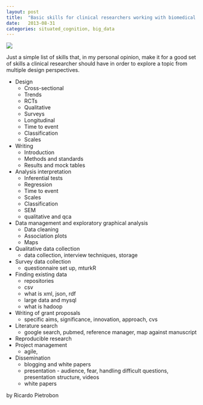 ```yaml
---
layout: post
title:  "Basic skills for clinical researchers working with biomedical data"
date:   2013-08-31
categories: situated_cognition, big_data
---
```


![](https://lh3.googleusercontent.com/-Gp5-KazjVkM/UiJv_vHpL6I/AAAAAAAA3G0/5O9f_B2Osw4/w500-h300-no/blog.png)

Just a simple list of skills that, in my personal opinion, make it for a good set of skills a clinical researcher should have in order to explore a topic from multiple design perspectives.

* Design
    * Cross-sectional
    * Trends
    * RCTs
    * Qualitative
    * Surveys
    * Longitudinal
    * Time to event
    * Classification
    * Scales
* Writing
    * Introduction
    * Methods and standards
    * Results and mock tables
* Analysis interpretation
    * Inferential tests
    * Regression
    * Time to event
    * Scales
    * Classification
    * SEM
    * qualitative and qca
* Data management and exploratory graphical analysis
    * Data cleaning
    * Association plots
    * Maps
* Qualitative data collection
    * data collection, interview techniques, storage
* Survey data collection
    * questionnaire set up, mturkR
* Finding existing data
    * repositories
    * csv
    * what is xml, json, rdf
    * large data and mysql
    * what is hadoop
* Writing of grant proposals
    * specific aims, significance, innovation, approach, cvs
* Literature search 
    * google search, pubmed, reference manager, map against manuscript
* Reproducible research
* Project management
    * agile, 
* Dissemination 
    * blogging and white papers
    * presentation - audience, fear, handling difficult questions, presentation structure, videos 
    * white papers

by Ricardo Pietrobon
